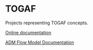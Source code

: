# TOGAF

Projects representing TOGAF concepts.

[Online documentation](https://docs.nasdanika.org/modules/togaf/index.html)

[ADM Flow Model Documentation](https://docs.nasdanika.org/togaf/adm/activities/adm/index.html)
